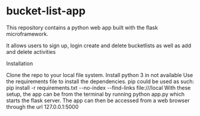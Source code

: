 # bucket-list-app
This repository contains a python web app built with the flask microframework.

It allows users to sign up, login create and delete bucketlists as well as add and delete activities

Installation

Clone the repo to your local file system.
Install python 3 in not available
Use the requirements file to install the dependencies. pip could be used as such:
pip install -r requirements.txt --no-index --find-links file:///local
With these setup, the app can be from the terminal by running python app.py which 
starts the flask server. The app can then be accessed from a web browser through the url
127.0.0.1:5000
